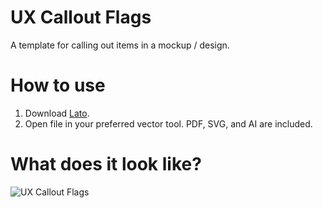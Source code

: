 # UX Callout Flags
A template for calling out items in a mockup / design.

# How to use
1. Download [Lato](http://www.fontsquirrel.com/fonts/LATO).
2. Open file in your preferred vector tool. PDF, SVG, and AI are included.

# What does it look like?

![UX Callout Flags](http://chris.millr.org/wp-content/uploads/2015/04/UX-Callout-Flags.png)